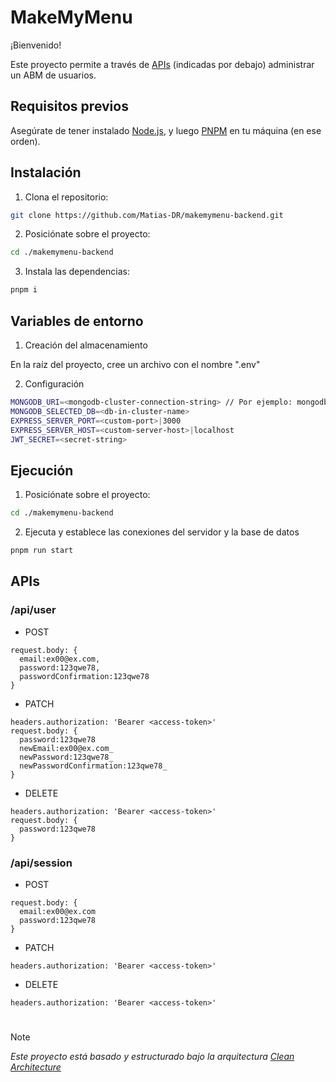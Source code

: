 # MakeMyMenu

¡Bienvenido!

Este proyecto permite a través de [APIs](https://es.wikipedia.org/wiki/API) (indicadas por debajo) administrar un ABM de usuarios.

## Requisitos previos

Asegúrate de tener instalado [Node.js](https://nodejs.org/en), y luego [PNPM](https://pnpm.io/) en tu máquina (en ese orden).

## Instalación

1. Clona el repositorio:

  ```bash
  git clone https://github.com/Matias-DR/makemymenu-backend.git
  ```

2. Posiciónate sobre el proyecto:

  ```bash
  cd ./makemymenu-backend
  ```

3. Instala las dependencias:

  ```bash
  pnpm i
  ```

## Variables de entorno

1. Creación del almacenamiento

En la raíz del proyecto, cree un archivo con el nombre ".env"

2. Configuración

  ```bash
  MONGODB_URI=<mongodb-cluster-connection-string> // Por ejemplo: mongodb+srv://<usuario>:<contraseña>@cluster.<codigo-de-cluster>.mongodb.net/<nombre-de-db-dentro-del-cluster>?retryWrites=true&w=majority
  MONGODB_SELECTED_DB=<db-in-cluster-name>
  EXPRESS_SERVER_PORT=<custom-port>|3000
  EXPRESS_SERVER_HOST=<custom-server-host>|localhost
  JWT_SECRET=<secret-string>
  ```

## Ejecución

1. Posiciónate sobre el proyecto:

  ```bash
  cd ./makemymenu-backend
  ```

2. Ejecuta y establece las conexiones del servidor y la base de datos

  ```bash
  pnpm run start
  ```

## APIs

### /api/user

- POST
```
request.body: {
  email:ex00@ex.com,
  password:123qwe78,
  passwordConfirmation:123qwe78
}
```

- PATCH
```
headers.authorization: 'Bearer <access-token>'
request.body: {
  password:123qwe78
  newEmail:ex00@ex.com_
  newPassword:123qwe78_
  newPasswordConfirmation:123qwe78_
}
```

- DELETE
```
headers.authorization: 'Bearer <access-token>'
request.body: {
  password:123qwe78
}
```

### /api/session

- POST
```
request.body: {
  email:ex00@ex.com
  password:123qwe78
}
```

- PATCH
```
headers.authorization: 'Bearer <access-token>'
```

- DELETE
```
headers.authorization: 'Bearer <access-token>'
```

#

> [!NOTE]
> _Este proyecto está basado y estructurado bajo la arquitectura [Clean Architecture](https://blog.cleancoder.com/uncle-bob/2012/08/13/the-clean-architecture.html)_